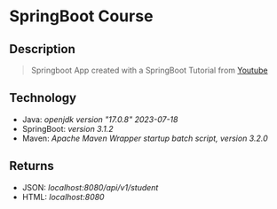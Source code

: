 # SpringBoot Course

## Description

> Springboot App created with a SpringBoot Tutorial from [Youtube](https://www.youtube.com/watch?v=9SGDpanrc8U)

## Technology

* Java: _openjdk version "17.0.8" 2023-07-18_
* SpringBoot: _version 3.1.2_
* Maven: _Apache Maven Wrapper startup batch script, version 3.2.0_

## Returns

* JSON: _localhost:8080/api/v1/student_
* HTML: _localhost:8080_
